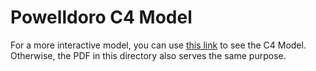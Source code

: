 # Powelldoro C4 Model

For a more interactive model, you can use [this link](https://s.icepanel.io/aCCDvVjxWF) to see the C4 Model. Otherwise, the PDF in this directory also serves the same purpose.